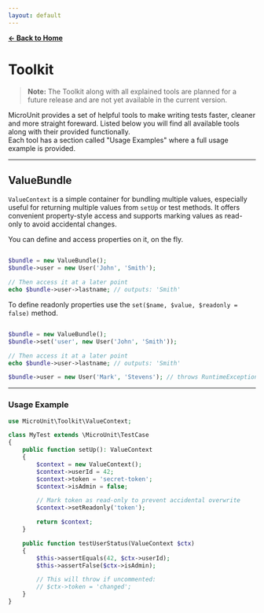 ```yaml
---
layout: default
---
```


**[← Back to Home](index.md)**

# Toolkit

> **Note:** The Toolkit along with all explained tools are planned for a future release and are not yet available in the current version.

MicroUnit provides a set of helpful tools to make writing tests faster, cleaner and more straight foreward.
Listed below you will find all available tools along with their provided functionally.  
Each tool has a section called "Usage Examples" where a full usage example is provided.

---

## ValueBundle

`ValueContext` is a simple container for bundling multiple values, especially useful for returning multiple values from `setUp` or test methods. It offers convenient property-style access and supports marking values as read-only to avoid accidental changes.

You can define and access properties on it, on the fly.

```php

$bundle = new ValueBundle();
$bundle->user = new User('John', 'Smith');

// Then access it at a later point
echo $bundle->user->lastname; // outputs: 'Smith'
```

To define readonly properties use the `set($name, $value, $readonly = false)` method.

```php

$bundle = new ValueBundle();
$bundle->set('user', new User('John', 'Smith'));

// Then access it at a later point
echo $bundle->user->lastname; // outputs: 'Smith'

$bundle->user = new User('Mark', 'Stevens'); // throws RuntimeException
```

---

### Usage Example

```php
use MicroUnit\Toolkit\ValueContext;

class MyTest extends \MicroUnit\TestCase
{
    public function setUp(): ValueContext
    {
        $context = new ValueContext();
        $context->userId = 42;
        $context->token = 'secret-token';
        $context->isAdmin = false;

        // Mark token as read-only to prevent accidental overwrite
        $context->setReadonly('token');

        return $context;
    }

    public function testUserStatus(ValueContext $ctx)
    {
        $this->assertEquals(42, $ctx->userId);
        $this->assertFalse($ctx->isAdmin);

        // This will throw if uncommented:
        // $ctx->token = 'changed';
    }
}
```
